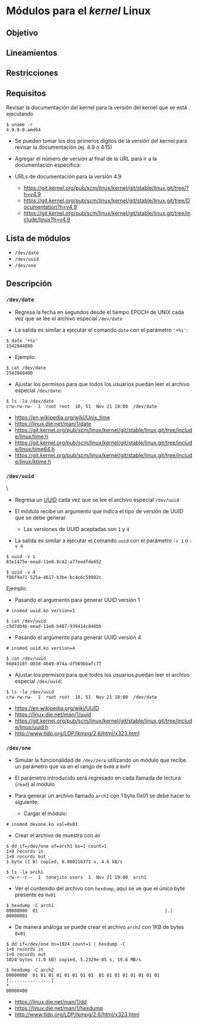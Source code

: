 # Módulos para el _kernel_ Linux

## Objetivo

## Lineamientos

## Restricciones

## Requisitos

Revisar la documentación del kernel para la versión del kernel que se está ejecutando

```
$ uname -r
4.9.0-8-amd64
```

+ Se pueden tomar los dos primeros dígitos de la versión del kernel para revisar la documentación (ej. 4.9 o 4.15)
+ Agregar el número de versión al final de la URL para ir a la documentación específica:

+ URLs de documentación para la versión 4.9

  *  <https://git.kernel.org/pub/scm/linux/kernel/git/stable/linux.git/tree/?h=v4.9>
  *  <https://git.kernel.org/pub/scm/linux/kernel/git/stable/linux.git/tree/Documentation?h=v4.9>
  *  <https://git.kernel.org/pub/scm/linux/kernel/git/stable/linux.git/tree/include/linux?h=v4.9>

## Lista de módulos

+ `/dev/date`
+ `/dev/uuid`
+ `/dev/one`

## Descripción

### `/dev/date`

+ Regresa la fecha en segundos desde el tiempo EPOCH de UNIX cada vez que se lee el archivo especial `/dev/date`

+ La salida es similar a ejecutar el comando `date` con el parámetro `'+%s'`:

```
$ date '+%s'
1542844800
```

+ Ejemplo:

```
$ cat /dev/date
1542848400
```

+ Ajustar los permisos para que todos los usuarios puedan leer el archivo especial `/dev/date`:

```
$ ls -la /dev/date
crw-rw-rw-  1  root root  10, 51  Nov 21 18:00  /dev/date
```

+ <https://en.wikipedia.org/wiki/Unix_time>
+ <https://linux.die.net/man/1/date>
+ <https://git.kernel.org/pub/scm/linux/kernel/git/stable/linux.git/tree/include/linux/time.h>
+ <https://git.kernel.org/pub/scm/linux/kernel/git/stable/linux.git/tree/include/linux/time64.h>
+ <https://git.kernel.org/pub/scm/linux/kernel/git/stable/linux.git/tree/include/linux/ktime.h>

### `/dev/uuid`
\
+ Regresa un [UUID](# "Universally Unique IDentifier") cada vez que se lee el archivo especial `/dev/uuid`

+ El módulo recibe un argumento que indica el tipo de versión de UUID que se debe generar

  * Las versiones de UUID aceptadas son `1` y `4`

+ La salida es similar a ejecutar el comando `uuid` con el parámetro `-v 1` o `-v 4`

```
$ uuid -v 1
83e1475e-eead-11e8-8c42-a77eedfde652

$ uuid -v 4
f86f9a71-525a-4617-b3be-bc4c6c59902c
```

Ejemplo:

+ Pasando el argumento para generar UUID versión 1

```
# insmod uuid.ko version=1

$ cat /dev/uuid
c5d7db46-eead-11e8-b487-939414c846bb
```

+ Pasando el argumento para generar UUID versión 4

```
# insmod uuid.ko version=4

$ cat /dev/uuid
6604318f-d03d-4649-874a-df569bbafc77
```

+ Ajustar los permisos para que todos los usuarios puedan leer el archivo especial `/dev/uuid`:

```
$ ls -la /dev/uuid
crw-rw-rw-  1  root root  10, 51  Nov 21 18:00  /dev/date
```

+ <https://en.wikipedia.org/wiki/UUID>
+ <https://linux.die.net/man/1/uuid>
+ <https://git.kernel.org/pub/scm/linux/kernel/git/stable/linux.git/tree/include/linux/uuid.h>
+ <http://www.tldp.org/LDP/lkmpg/2.6/html/x323.html>

### `/dev/one`

+ Simular la funcionalidad de `/dev/zero` utilizando un módulo que recibe un parámetro que va en el rango de `0x00` a `0xFF`
+ El parámetro introducido será regresado en cada llamada de lectura (`read`) al módulo

+ Para generar un archivo llamado `arch1` con 1 byte 0x01 se debe hacer lo siguiente:

  * Cargar el módulo:

```
# insmod devone.ko val=0x01
```

  * Crear el archivo de muestra con `dd`

```
$ dd if=/dev/one of=arch1 bs=1 count=1
1+0 records in
1+0 records out
1 byte (1 B) copied, 0.000216371 s, 4.6 kB/s

$ ls -la arch1
-rw-r--r--  1  tonejito users  1  Nov 21 19:00  arch1
```

  * Ver el contenido del archivo con `hexdump`, aquí se ve que el único byte presente es `0x01`

```
$ hexdump -C arch1 
00000000  01                                                |.|
00000001
```

+ De manera análoga se puede crear el archivo `arch2` con 1KB de bytes `0x01`

```
$ dd if=/dev/one bs=1024 count=1 | hexdump -C
1+0 records in
1+0 records out
1024 bytes (1.0 kB) copied, 5.2329e-05 s, 19.6 MB/s

$ hexdump -C arch2 
00000000  01 01 01 01 01 01 01 01  01 01 01 01 01 01 01 01  |................|
*
00000400

```

+ <https://linux.die.net/man/1/dd>
+ <https://linux.die.net/man/1/hexdump>
+ <http://www.tldp.org/LDP/lkmpg/2.6/html/x323.html>

